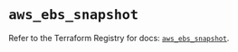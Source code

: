 # `aws_ebs_snapshot`

Refer to the Terraform Registry for docs: [`aws_ebs_snapshot`](https://registry.terraform.io/providers/hashicorp/aws/4.54.0/docs/resources/ebs_snapshot).

